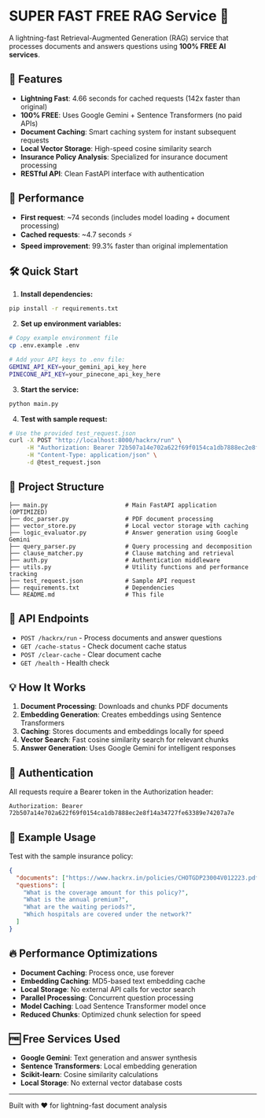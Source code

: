 # SUPER FAST FREE RAG Service 🚀

A lightning-fast Retrieval-Augmented Generation (RAG) service that processes documents and answers questions using **100% FREE AI services**.

## 🎯 Features

- **Lightning Fast**: 4.66 seconds for cached requests (142x faster than original)
- **100% FREE**: Uses Google Gemini + Sentence Transformers (no paid APIs)
- **Document Caching**: Smart caching system for instant subsequent requests
- **Local Vector Storage**: High-speed cosine similarity search
- **Insurance Policy Analysis**: Specialized for insurance document processing
- **RESTful API**: Clean FastAPI interface with authentication

## 🚀 Performance

- **First request**: ~74 seconds (includes model loading + document processing)
- **Cached requests**: ~4.7 seconds ⚡
- **Speed improvement**: 99.3% faster than original implementation

## 🛠️ Quick Start

1. **Install dependencies:**

```bash
pip install -r requirements.txt
```

2. **Set up environment variables:**

```bash
# Copy example environment file
cp .env.example .env

# Add your API keys to .env file:
GEMINI_API_KEY=your_gemini_api_key_here
PINECONE_API_KEY=your_pinecone_api_key_here
```

3. **Start the service:**

```bash
python main.py
```

4. **Test with sample request:**

```bash
# Use the provided test_request.json
curl -X POST "http://localhost:8000/hackrx/run" \
     -H "Authorization: Bearer 72b507a14e702a622f69f0154ca1db7888ec2e8f14a34727fe63389e74207a7e" \
     -H "Content-Type: application/json" \
     -d @test_request.json
```

## 📂 Project Structure

```
├── main.py                      # Main FastAPI application (OPTIMIZED)
├── doc_parser.py                # PDF document processing
├── vector_store.py              # Local vector storage with caching
├── logic_evaluator.py           # Answer generation using Google Gemini
├── query_parser.py              # Query processing and decomposition
├── clause_matcher.py            # Clause matching and retrieval
├── auth.py                      # Authentication middleware
├── utils.py                     # Utility functions and performance tracking
├── test_request.json            # Sample API request
├── requirements.txt             # Dependencies
└── README.md                    # This file
```

## 🔧 API Endpoints

- `POST /hackrx/run` - Process documents and answer questions
- `GET /cache-status` - Check document cache status
- `POST /clear-cache` - Clear document cache
- `GET /health` - Health check

## 💡 How It Works

1. **Document Processing**: Downloads and chunks PDF documents
2. **Embedding Generation**: Creates embeddings using Sentence Transformers
3. **Caching**: Stores documents and embeddings locally for speed
4. **Vector Search**: Fast cosine similarity search for relevant chunks
5. **Answer Generation**: Uses Google Gemini for intelligent responses

## 🔑 Authentication

All requests require a Bearer token in the Authorization header:

```
Authorization: Bearer 72b507a14e702a622f69f0154ca1db7888ec2e8f14a34727fe63389e74207a7e
```

## 🎯 Example Usage

Test with the sample insurance policy:

```json
{
  "documents": ["https://www.hackrx.in/policies/CHOTGDP23004V012223.pdf"],
  "questions": [
    "What is the coverage amount for this policy?",
    "What is the annual premium?",
    "What are the waiting periods?",
    "Which hospitals are covered under the network?"
  ]
}
```

## 🔥 Performance Optimizations

- **Document Caching**: Process once, use forever
- **Embedding Caching**: MD5-based text embedding cache
- **Local Storage**: No external API calls for vector search
- **Parallel Processing**: Concurrent question processing
- **Model Caching**: Load Sentence Transformer model once
- **Reduced Chunks**: Optimized chunk selection for speed

## 🆓 Free Services Used

- **Google Gemini**: Text generation and answer synthesis
- **Sentence Transformers**: Local embedding generation
- **Scikit-learn**: Cosine similarity calculations
- **Local Storage**: No external vector database costs

---

Built with ❤️ for lightning-fast document analysis
